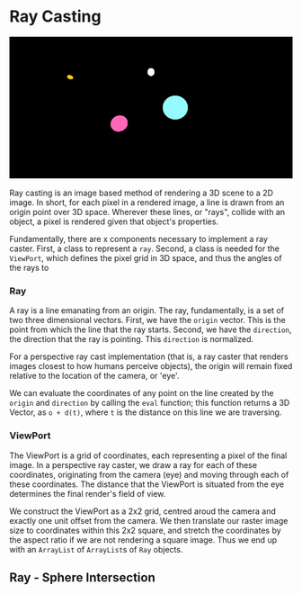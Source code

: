 # Ray Casting

![Spheres!](readme_docs/test.gif)

Ray casting is an image based method of rendering a 3D scene to a 2D image. In short, for each pixel in
a rendered image, a line is drawn from an origin point over 3D space. Wherever these lines, or "rays",
collide with an object, a pixel is rendered given that object's properties.

Fundamentally, there are x components necessary to implement a ray caster. First, a class to represent
a `ray`. Second, a class is needed for the `ViewPort`, which defines the pixel grid in 3D space, and
thus the angles of the rays to 

### Ray

A ray is a line emanating from an origin. The ray, fundamentally, is a set of two three dimensional
vectors. First, we have the `origin` vector. This is the point from which the line that the ray starts.
Second, we have the  `direction`, the direction that the ray is pointing. This `direction` is normalized.

For a perspective ray cast implementation (that is, a ray caster that renders images closest to how
humans perceive objects), the origin will remain fixed relative to the location of the camera, or 'eye'.

We can evaluate the coordinates of any point on the line created by the `origin` and `direction` by
calling the `eval` function; this function returns a 3D Vector, as `o + d(t)`, where `t` is the distance
on this line we are traversing.

### ViewPort

The ViewPort is a grid of coordinates, each representing a pixel of the final image. In a perspective
ray caster, we draw a ray for each of these coordinates, originating from the camera (eye) and moving
through each of these coordinates. The distance that the ViewPort is situated from the eye determines
the final render's field of view.

We construct the ViewPort as a 2x2 grid, centred aroud the camera and exactly one unit offset from
the camera. We then translate our raster image size to coordinates within this 2x2 square, and stretch
the coordinates by the aspect ratio if we are not rendering a square image. Thus we end up with an
`ArrayList` of `ArrayList`s of `Ray` objects.

## Ray - Sphere Intersection
